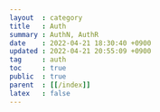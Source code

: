 ```yaml
---
layout  : category
title   : Auth
summary : AuthN, AuthR
date    : 2022-04-21 18:30:40 +0900
updated : 2022-04-21 20:55:09 +0900
tag     : auth
toc     : true
public  : true
parent  : [[/index]]
latex   : false
---
```


